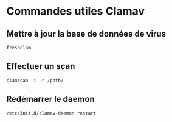 # Commandes utiles Clamav

## Mettre à jour la base de données de virus

`freshclam`

## Effectuer un scan

`clamscan -i -r /path/`

## Redémarrer le daemon

`/etc/init.d/clamav-daemon restart`
